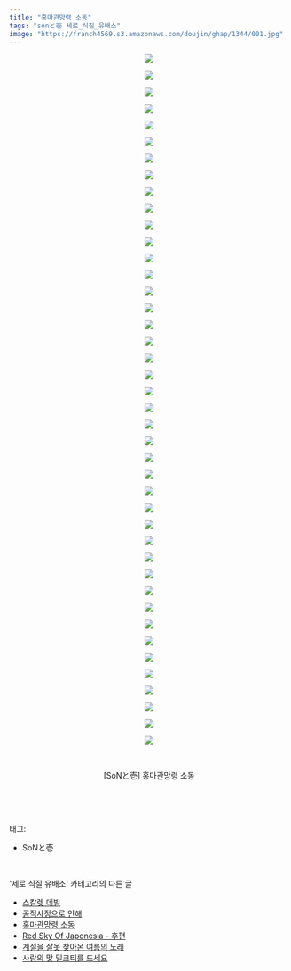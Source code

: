```yaml
---
title: "홍마관망령 소동"
tags: "sonと壱 세로_식질_유배소"
image: "https://franch4569.s3.amazonaws.com/doujin/ghap/1344/001.jpg"
---
```

<div class="article">
<p style="text-align: center; clear: none; float: none;"><img src="{{ site.imgserver2 }}/ghap/1344/001.jpg"/></p>
<p style="text-align: center; clear: none; float: none;"><img src="{{ site.imgserver2 }}/ghap/1344/002.jpg"/></p>
<p style="text-align: center; clear: none; float: none;"><img src="{{ site.imgserver2 }}/ghap/1344/003.jpg"/></p>
<p style="text-align: center; clear: none; float: none;"><img src="{{ site.imgserver2 }}/ghap/1344/004.jpg"/></p>
<p style="text-align: center; clear: none; float: none;"><img src="{{ site.imgserver2 }}/ghap/1344/005.jpg"/></p>
<p style="text-align: center; clear: none; float: none;"><img src="{{ site.imgserver2 }}/ghap/1344/006.jpg"/></p>
<p style="text-align: center; clear: none; float: none;"><img src="{{ site.imgserver2 }}/ghap/1344/007.jpg"/></p>
<p style="text-align: center; clear: none; float: none;"><img src="{{ site.imgserver2 }}/ghap/1344/008.jpg"/></p>
<p style="text-align: center; clear: none; float: none;"><img src="{{ site.imgserver2 }}/ghap/1344/009.jpg"/></p>
<p style="text-align: center; clear: none; float: none;"><img src="{{ site.imgserver2 }}/ghap/1344/010.jpg"/></p>
<p style="text-align: center; clear: none; float: none;"><img src="{{ site.imgserver2 }}/ghap/1344/011.jpg"/></p>
<p style="text-align: center; clear: none; float: none;"><img src="{{ site.imgserver2 }}/ghap/1344/012.jpg"/></p>
<p style="text-align: center; clear: none; float: none;"><img src="{{ site.imgserver2 }}/ghap/1344/013.jpg"/></p>
<p style="text-align: center; clear: none; float: none;"><img src="{{ site.imgserver2 }}/ghap/1344/014.jpg"/></p>
<p style="text-align: center; clear: none; float: none;"><img src="{{ site.imgserver2 }}/ghap/1344/015.jpg"/></p>
<p style="text-align: center; clear: none; float: none;"><img src="{{ site.imgserver2 }}/ghap/1344/016.jpg"/></p>
<p style="text-align: center; clear: none; float: none;"><img src="{{ site.imgserver2 }}/ghap/1344/017.jpg"/></p>
<p style="text-align: center; clear: none; float: none;"><img src="{{ site.imgserver2 }}/ghap/1344/018.jpg"/></p>
<p style="text-align: center; clear: none; float: none;"><img src="{{ site.imgserver2 }}/ghap/1344/019.jpg"/></p>
<p style="text-align: center; clear: none; float: none;"><img src="{{ site.imgserver2 }}/ghap/1344/020.jpg"/></p>
<p style="text-align: center; clear: none; float: none;"><img src="{{ site.imgserver2 }}/ghap/1344/021.jpg"/></p>
<p style="text-align: center; clear: none; float: none;"><img src="{{ site.imgserver2 }}/ghap/1344/022.jpg"/></p>
<p style="text-align: center; clear: none; float: none;"><img src="{{ site.imgserver2 }}/ghap/1344/023.jpg"/></p>
<p style="text-align: center; clear: none; float: none;"><img src="{{ site.imgserver2 }}/ghap/1344/024.jpg"/></p>
<p style="text-align: center; clear: none; float: none;"><img src="{{ site.imgserver2 }}/ghap/1344/025.jpg"/></p>
<p style="text-align: center; clear: none; float: none;"><img src="{{ site.imgserver2 }}/ghap/1344/026.jpg"/></p>
<p style="text-align: center; clear: none; float: none;"><img src="{{ site.imgserver2 }}/ghap/1344/027.jpg"/></p>
<p style="text-align: center; clear: none; float: none;"><img src="{{ site.imgserver2 }}/ghap/1344/028.jpg"/></p>
<p style="text-align: center; clear: none; float: none;"><img src="{{ site.imgserver2 }}/ghap/1344/029.jpg"/></p>
<p style="text-align: center; clear: none; float: none;"><img src="{{ site.imgserver2 }}/ghap/1344/030.jpg"/></p>
<p style="text-align: center; clear: none; float: none;"><img src="{{ site.imgserver2 }}/ghap/1344/031.jpg"/></p>
<p style="text-align: center; clear: none; float: none;"><img src="{{ site.imgserver2 }}/ghap/1344/032.jpg"/></p>
<p style="text-align: center; clear: none; float: none;"><img src="{{ site.imgserver2 }}/ghap/1344/033.jpg"/></p>
<p style="text-align: center; clear: none; float: none;"><img src="{{ site.imgserver2 }}/ghap/1344/034.jpg"/></p>
<p style="text-align: center; clear: none; float: none;"><img src="{{ site.imgserver2 }}/ghap/1344/035.jpg"/></p>
<p style="text-align: center; clear: none; float: none;"><img src="{{ site.imgserver2 }}/ghap/1344/036.jpg"/></p>
<p style="text-align: center; clear: none; float: none;"><img src="{{ site.imgserver2 }}/ghap/1344/037.jpg"/></p>
<p style="text-align: center; clear: none; float: none;"><img src="{{ site.imgserver2 }}/ghap/1344/038.jpg"/></p>
<p style="text-align: center; clear: none; float: none;"><img src="{{ site.imgserver2 }}/ghap/1344/039.jpg"/></p>
<p style="text-align: center; clear: none; float: none;"><img src="{{ site.imgserver2 }}/ghap/1344/040.jpg"/></p>
<p style="text-align: center; clear: none; float: none;"><img src="{{ site.imgserver2 }}/ghap/1344/041.jpg"/></p>
<p style="text-align: center; clear: none; float: none;"><img src="{{ site.imgserver2 }}/ghap/1344/042.jpg"/></p>
<p style="text-align: center; clear: none; float: none;"><br/></p>
<p style="text-align: center; clear: none; float: none;">[SoNと壱] 홍마관망령 소동</p>
<p><br/></p>
</div><br/>
<div class="tagTrail">
<p>태그: </p>
<ul>
<li>SoNと壱</li>
</ul>
</div><br/>
<div class="another">
<p>'세로 식질 유배소' 카테고리의 다른 글</p>
<ul>
<li><a href="/ghap_1399">스칼렛 데빌</a></li>
<li><a href="/ghap_1381">공적사정으로 인해</a></li>
<li><a href="/ghap_1344">홍마관망령 소동</a></li>
<li><a href="/ghap_1293">Red Sky Of Japonesia - 후편</a></li>
<li><a href="/ghap_1226">계절을 잘못 찾아온 여름의 노래</a></li>
<li><a href="/ghap_1184">사랑의 맛 밀크티를 드세요</a></li>
</ul>
</div><br/>
<div class="cb_module cb_fluid">
<div class="cb_wrt cb_profile">
</div><!-- commentList close -->
</div><br/>
